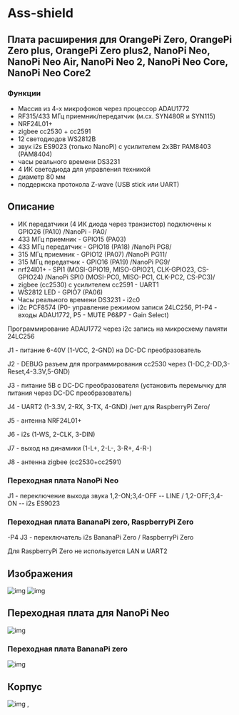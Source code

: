 # Ass-shield
## Плата расширения для OrangePi Zero, OrangePi Zero plus, OrangePi Zero plus2, NanoPi Neo, NanoPi Neo Air, NanoPi Neo 2, NanoPi Neo Core, NanoPi Neo Core2
### Функции
- Массив из 4-х микрофонов через процессор ADAU1772
- RF315/433 МГц приемник/передатчик (м.cx. SYN480R и SYN115)
- NRF24L01+
- zigbee cc2530 + cc2591
- 12 светодиодов WS2812B
- звук i2s ES9023 (только NanoPi) c усилителем 2х3Вт PAM8403 (PAM8404)
- часы реального времени DS3231
- 4 ИК светодиода для управления техникой
- диаметр 80 мм
- поддержска протокола Z-wave (USB stick или UART)
## Описание
- ИК передатчики (4 ИК диода через транзистор) подключены к GPIO26 (PA10) /NanoPi - PA0/
- 433 МГц приемник - GPIO15 (PA03) 
- 433 МГц передатчик - GPIO18 (PA18) /NanoPi PG8/
- 315 МГц приемник - GPIO12 (PA07) /NanoPi PG11/
- 315 МГц передатчик - GPIO16 (PA19) /NanoPi PG9/
- nrf24l01+ - SPI1 (MOSI-GPIO19, MISO-GPIO21, CLK-GPIO23, CS-GPIO24) /NanoPi SPI0 (MOSI-PC0, MISO-PC1, CLK-PC2, CS-PC3)/
- zigbee (cc2530) с усилителем cc2591 - UART1
- WS2812 LED - GPIO7 (PA06) 
- Часы реального времени DS3231 - i2c0
- i2c PCF8574 (P0- управление режимом записи 24LC256, P1-P4 - входы ADAU1772, P5 - MUTE  P6&P7 - Gain Select) 

Программирование ADAU1772 через i2c запись на микросхему памяти 24LC256

J1 - питание 6-40V (1-VCC, 2-GND) на DC-DC преобразователь

J2 - DEBUG разъем для программирования cc2530 через (1-DC,2-DD,3-Reset,4-3.3V,5-GND)

J3 - питание 5В с DC-DC преобразователя (установить перемычку для питания через DC-DC преобразователь)

J4 - UART2 (1-3.3V, 2-RX, 3-TX, 4-GND) /нет для RaspberryPi Zero/

J5 - антенна NRF24L01+

J6 - i2s (1-WS, 2-CLK, 3-DIN)

J7 - выход на динамики (1-L+, 2-L-, 3-R+, 4-R-)

J8 - антенна zigbee (cc2530+cc2591)

### Переходная плата NanoPi Neo

J1 - переключение выхода звука 1,2-ON;3,4-OFF -- LINE / 1,2-OFF;3,4-ON -- i2s ES9023

### Переходная плата BananaPi zero, RaspberryPi Zero
-P4
J3 - переключатель i2s BananaPi Zero / RaspberryPi Zero

Для RaspberryPi Zero не используется LAN и UART2

## Изображения

![img](https://raw.githubusercontent.com/immortalserg/Ass-shield/master/image/Ass_shield.png?raw=true)
![img](https://raw.githubusercontent.com/immortalserg/Ass-shield/master/image/Ass_shield_top.png?raw=true)

## Переходная плата для NanoPi Neo
![img](https://github.com/immortalserg/Ass-shield/blob/master/image/NanoPiNeo.png?raw=true)

### Переходная плата BananaPi zero
![img](https://github.com/immortalserg/Ass-shield/blob/master/image/BananaPiZero.png?raw=true)

## Корпус
![img](https://github.com/immortalserg/Ass-shield/blob/master/209.png?raw=true)
,
